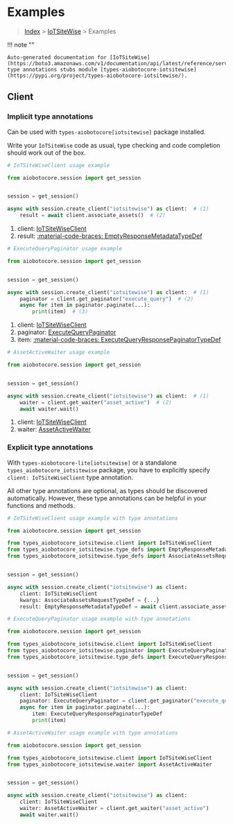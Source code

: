 # Examples

> [Index](../README.md) > [IoTSiteWise](./README.md) > Examples

!!! note ""

    Auto-generated documentation for [IoTSiteWise](https://boto3.amazonaws.com/v1/documentation/api/latest/reference/services/iotsitewise.html#iotsitewise)
    type annotations stubs module [types-aiobotocore-iotsitewise](https://pypi.org/project/types-aiobotocore-iotsitewise/).

## Client

### Implicit type annotations

Can be used with `types-aiobotocore[iotsitewise]` package installed.

Write your `IoTSiteWise` code as usual,
type checking and code completion should work out of the box.



```python
# IoTSiteWiseClient usage example

from aiobotocore.session import get_session


session = get_session()

async with session.create_client("iotsitewise") as client:  # (1)
    result = await client.associate_assets()  # (2)
```

1. client: [IoTSiteWiseClient](./client.md)
2. result: [:material-code-braces: EmptyResponseMetadataTypeDef](./type_defs.md#emptyresponsemetadatatypedef) 



```python
# ExecuteQueryPaginator usage example

from aiobotocore.session import get_session


session = get_session()

async with session.create_client("iotsitewise") as client:  # (1)
    paginator = client.get_paginator("execute_query")  # (2)
    async for item in paginator.paginate(...):
        print(item)  # (3)
```

1. client: [IoTSiteWiseClient](./client.md)
2. paginator: [ExecuteQueryPaginator](./paginators.md#executequerypaginator)
3. item: [:material-code-braces: ExecuteQueryResponsePaginatorTypeDef](./type_defs.md#executequeryresponsepaginatortypedef) 



```python
# AssetActiveWaiter usage example

from aiobotocore.session import get_session


session = get_session()

async with session.create_client("iotsitewise") as client:  # (1)
    waiter = client.get_waiter("asset_active")  # (2)
    await waiter.wait()
```

1. client: [IoTSiteWiseClient](./client.md)
2. waiter: [AssetActiveWaiter](./waiters.md#assetactivewaiter)


### Explicit type annotations

With `types-aiobotocore-lite[iotsitewise]`
or a standalone `types_aiobotocore_iotsitewise` package, you have to explicitly specify
`client: IoTSiteWiseClient` type annotation.

All other type annotations are optional, as types should be discovered automatically.
However, these type annotations can be helpful in your functions and methods.


```python
# IoTSiteWiseClient usage example with type annotations

from aiobotocore.session import get_session

from types_aiobotocore_iotsitewise.client import IoTSiteWiseClient
from types_aiobotocore_iotsitewise.type_defs import EmptyResponseMetadataTypeDef
from types_aiobotocore_iotsitewise.type_defs import AssociateAssetsRequestTypeDef


session = get_session()

async with session.create_client("iotsitewise") as client:
    client: IoTSiteWiseClient
    kwargs: AssociateAssetsRequestTypeDef = {...}
    result: EmptyResponseMetadataTypeDef = await client.associate_assets(**kwargs)
```



```python
# ExecuteQueryPaginator usage example with type annotations

from aiobotocore.session import get_session

from types_aiobotocore_iotsitewise.client import IoTSiteWiseClient
from types_aiobotocore_iotsitewise.paginator import ExecuteQueryPaginator
from types_aiobotocore_iotsitewise.type_defs import ExecuteQueryResponsePaginatorTypeDef


session = get_session()

async with session.create_client("iotsitewise") as client:
    client: IoTSiteWiseClient
    paginator: ExecuteQueryPaginator = client.get_paginator("execute_query")
    async for item in paginator.paginate(...):
        item: ExecuteQueryResponsePaginatorTypeDef
        print(item)
```



```python
# AssetActiveWaiter usage example with type annotations

from aiobotocore.session import get_session

from types_aiobotocore_iotsitewise.client import IoTSiteWiseClient
from types_aiobotocore_iotsitewise.waiter import AssetActiveWaiter


session = get_session()

async with session.create_client("iotsitewise") as client:
    client: IoTSiteWiseClient
    waiter: AssetActiveWaiter = client.get_waiter("asset_active")
    await waiter.wait()
```
